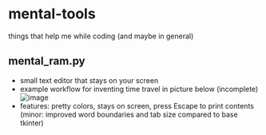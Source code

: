 # mental-tools
things that help me while coding (and maybe in general)

## mental_ram.py
- small text editor that stays on your screen
- example workflow for inventing time travel in picture below (incomplete)
![image](https://user-images.githubusercontent.com/112716905/199680200-00acccda-f763-4e81-b19f-4c049f7bed73.png)
- features: pretty colors, stays on screen, press Escape to print contents (minor: improved word boundaries and tab size compared to base tkinter)

